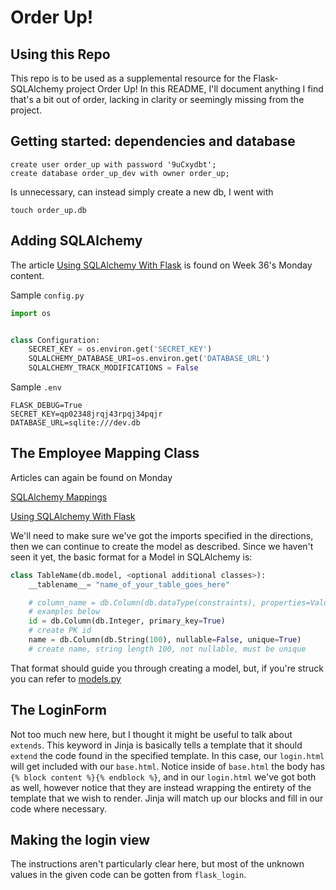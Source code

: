 # Order Up!

## Using this Repo
This repo is to be used as a supplemental resource for the Flask-SQLAlchemy 
project Order Up! In this README, I'll document anything I find that's a bit
out of order, lacking in clarity or seemingly missing from the project.

## Getting started: dependencies and database
```
create user order_up with password '9uCxydbt';
create database order_up_dev with owner order_up;
```
Is unnecessary, can instead simply create a new db, I went with 
```
touch order_up.db
```

## Adding SQLAlchemy
The article [Using SQLAlchemy With Flask][Using SQLAlchemy With Flask] is found
on Week 36's Monday content.

Sample `config.py`
```py
import os


class Configuration:
    SECRET_KEY = os.environ.get('SECRET_KEY')
    SQLALCHEMY_DATABASE_URI=os.environ.get('DATABASE_URL')
    SQLALCHEMY_TRACK_MODIFICATIONS = False
```
Sample `.env`
```
FLASK_DEBUG=True
SECRET_KEY=qp02348jrqj43rpqj34pqjr
DATABASE_URL=sqlite:///dev.db
```

## The Employee Mapping Class
Articles can again be found on Monday

[SQLAlchemy Mappings][SQLAlchemy Mappings]

[Using SQLAlchemy With Flask][Using SQLAlchemy With Flask]

We'll need to make sure we've got the imports specified in the directions,
then we can continue to create the model as described.
Since we haven't seen it yet, the basic format for a Model in SQLAlchemy is:
```py
class TableName(db.model, <optional additional classes>):
    __tablename__= "name_of_your_table_goes_here"

    # column_name = db.Column(db.dataType(constraints), properties=Value)
    # examples below
    id = db.Column(db.Integer, primary_key=True) 
    # create PK id
    name = db.Column(db.String(100), nullable=False, unique=True) 
    # create name, string length 100, not nullable, must be unique
```
That format should guide you through creating a model, but, if you're struck
you can refer to [models.py][models.py]

## The LoginForm
Not too much new here, but I thought it might be useful to talk about 
`extends`. This keyword in Jinja is basically tells a template that it should
`extend` the code found in the specified template. In this case, our
`login.html` will get included with our `base.html`. Notice inside of
`base.html` the body has `{% block content %}{% endblock %}`, and in our
`login.html` we've got both as well, however notice that they are instead
wrapping the entirety of the template that we wish to render. Jinja will match up
our blocks and fill in our code where necessary.

## Making the login view
The instructions aren't particularly clear here, but most of the unknown values
in the given code can be gotten from `flask_login`.




<!-- Repo links -->
[models.py]: ./app/models.py

<!-- Links for feb cohort -->
[Using SQLAlchemy With Flask]: https://open.appacademy.io/learn/js-py---pt-feb-2022-online/week-36---sqlalchemy-and-alembic/using-sqlalchemy-with-flask
[SQLAlchemy Mappings]: https://open.appacademy.io/learn/js-py---pt-feb-2022-online/week-36---sqlalchemy-and-alembic/sqlalchemy-mappings
[Using SQLAlchemy With Flask]: https://open.appacademy.io/learn/js-py---pt-feb-2022-online/week-36---sqlalchemy-and-alembic/using-sqlalchemy-with-flask